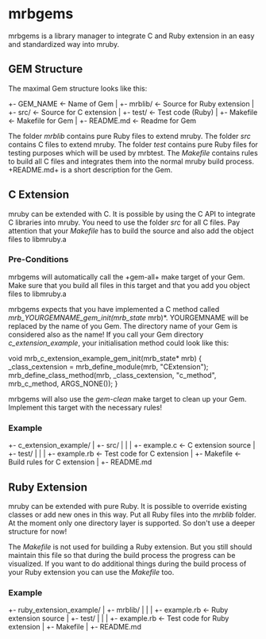 # mrbgems

mrbgems is a library manager to integrate C and Ruby extension in an easy and
standardized way into mruby.

## GEM Structure

The maximal Gem structure looks like this:

+- GEM_NAME         <- Name of Gem
   |
   +- mrblib/       <- Source for Ruby extension
   |
   +- src/          <- Source for C extension
   |
   +- test/         <- Test code (Ruby)
   |
   +- Makefile      <- Makefile for Gem
   |
   +- README.md     <- Readme for Gem

The folder *mrblib* contains pure Ruby files to extend mruby. The folder *src*
contains C files to extend mruby. The folder *test* contains pure Ruby files
for testing purposes which will be used by mrbtest. The *Makefile* contains
rules to build all C files and integrates them into the normal mruby
build process. +README.md+ is a short description for the Gem.

## C Extension

mruby can be extended with C. It is possible by using the C API to integrate C
libraries into mruby. You need to use the folder *src* for all C files. Pay
attention that your *Makefile* has to build the source and also add the object
files to libmruby.a

### Pre-Conditions

mrbgems will automatically call the +gem-all+ make target of your Gem. Make
sure that you build all files in this target and that you add you object
files to libmruby.a

mrbgems expects that you have implemented a C method called
*mrb_YOURGEMNAME_gem_init(mrb_state* mrb)*. YOURGEMNAME will be replaced
by the name of you Gem. The directory name of your Gem is considered also
as the name! If you call your Gem directory *c_extension_example*, your
initialisation method could look like this:

  void
  mrb_c_extension_example_gem_init(mrb_state* mrb) {
    _class_cextension = mrb_define_module(mrb, "CExtension");
    mrb_define_class_method(mrb, _class_cextension, "c_method", mrb_c_method, ARGS_NONE());
  }

mrbgems will also use the *gem-clean* make target to clean up your Gem. Implement
this target with the necessary rules!

### Example

+- c_extension_example/
   |
   +- src/
   |  |
   |  +- example.c         <- C extension source
   |
   +- test/
   |  |
   |  +- example.rb        <- Test code for C extension
   |
   +- Makefile             <- Build rules for C extension
   |
   +- README.md

## Ruby Extension

mruby can be extended with pure Ruby. It is possible to override existing
classes or add new ones in this way. Put all Ruby files into the *mrblib*
folder. At the moment only one directory layer is supported. So don't
use a deeper structure for now!

The *Makefile* is not used for building a Ruby extension. But you still
should maintain this file so that during the build process the progress
can be visualized. If you want to do additional things during the build
process of your Ruby extension you can use the *Makefile* too.

### Example

+- ruby_extension_example/
   |
   +- mrblib/
   |  |
   |  +- example.rb        <- Ruby extension source
   |
   +- test/
   |  |
   |  +- example.rb        <- Test code for Ruby extension
   |
   +- Makefile
   |
   +- README.md
